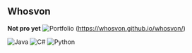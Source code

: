 ## Whosvon 

**Not pro yet**	
![Portfolio](https://img.shields.io/badge/Portfolio-%23000000.svg?style=for-the-badge&logo=firefox&logoColor=#FF7139) (https://whosvon.github.io/whosvon/)

![Java](https://img.shields.io/badge/java-%23ED8B00.svg?style=for-the-badge&logo=openjdk&logoColor=white) ![C#](https://img.shields.io/badge/c%23-%23239120.svg?style=for-the-badge&logo=csharp&logoColor=white) ![Python](https://img.shields.io/badge/python-3670A0?style=for-the-badge&logo=python&logoColor=ffdd54)
